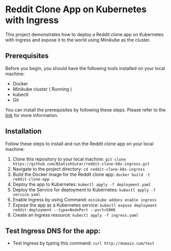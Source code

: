 # Reddit Clone App on Kubernetes with Ingress
This project demonstrates how to deploy a Reddit clone app on Kubernetes with Ingress and expose it to the world using Minikube as the cluster.

## Prerequisites
Before you begin, you should have the following tools installed on your local machine: 

- Docker
- Minikube cluster ( Running )
- kubectl
- Git

You can install the prerequisites by following these steps. Please refer to the [link](https://satishsutar-cloud-and-devops.hashnode.dev/essential-requirements-for-deploying-a-reddit-replica-on-kubernetes-with-ingress-capability) for more information.


## Installation
Follow these steps to install and run the Reddit clone app on your local machine:

1) Clone this repository to your local machine: `git clone https://github.com/BSatishSutar/reddit-clone-k8s-ingress.git`
2) Navigate to the project directory: `cd reddit-clone-k8s-ingress`
3) Build the Docker image for the Reddit clone app: `docker build -t reddit-clone-app .`
4) Deploy the app to Kubernetes: `kubectl apply -f deployment.yaml`
1) Deploy the Service for deployment to Kubernetes: `kubectl apply -f service.yaml`
5) Enable Ingress by using Command: `minikube addons enable ingress`
6) Expose the app as a Kubernetes service: `kubectl expose deployment reddit-deployment --type=NodePort --port=5000`
7) Create an Ingress resource: `kubectl apply -f ingress.yaml`


## Test Ingress DNS for the app:
- Test Ingress by typing this command: `curl http://domain.com/test`


